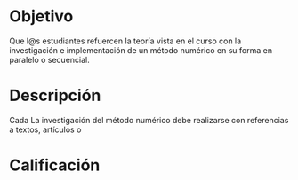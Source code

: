 # Objetivo

Que l@s estudiantes refuercen la teoría vista en el curso con la investigación e implementación de un método numérico en su forma en paralelo o secuencial.  

# Descripción

Cada 
La investigación del método numérico debe realizarse con referencias a textos, artículos o 

# Calificación


# 